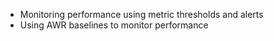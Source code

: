 
* Monitoring performance using metric thresholds and alerts
* Using AWR baselines to monitor performance